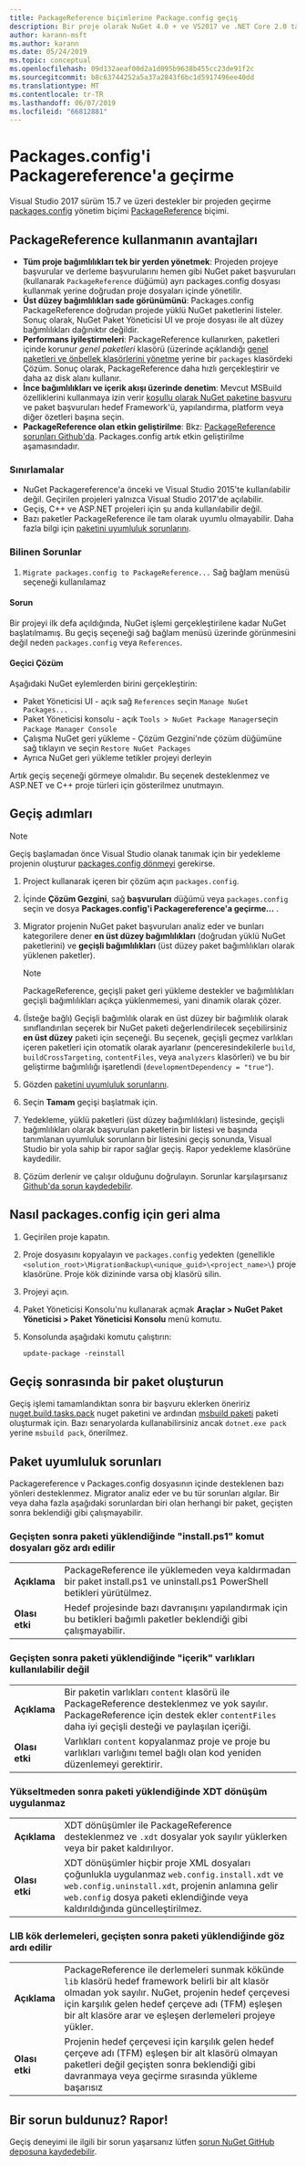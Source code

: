 ```yaml
---
title: PackageReference biçimlerine Package.config geçiş
description: Bir proje olarak NuGet 4.0 + ve VS2017 ve .NET Core 2.0 tarafından desteklenen PackageReference package.config yönetim biçiminden geçirilecek hakkında ayrıntılar
author: karann-msft
ms.author: karann
ms.date: 05/24/2019
ms.topic: conceptual
ms.openlocfilehash: 09d132aeaf00d2a1d095b9638b455cc23de91f2c
ms.sourcegitcommit: b8c63744252a5a37a2843f6bc1d5917496ee40dd
ms.translationtype: MT
ms.contentlocale: tr-TR
ms.lasthandoff: 06/07/2019
ms.locfileid: "66812881"
---
```

# <a name="migrate-from-packagesconfig-to-packagereference"></a>Packages.config'i Packagereference'a geçirme

Visual Studio 2017 sürüm 15.7 ve üzeri destekler bir projeden geçirme [packages.config](./packages-config.md) yönetim biçimi [PackageReference](../consume-packages/Package-References-in-Project-Files.md) biçimi.

## <a name="benefits-of-using-packagereference"></a>PackageReference kullanmanın avantajları

* **Tüm proje bağımlılıkları tek bir yerden yönetmek**: Projeden projeye başvurular ve derleme başvurularını hemen gibi NuGet paket başvuruları (kullanarak `PackageReference` düğümü) ayrı packages.config dosyası kullanmak yerine doğrudan proje dosyaları içinde yönetilir.
* **Üst düzey bağımlılıkları sade görünümünü**: Packages.config PackageReference doğrudan projede yüklü NuGet paketlerini listeler. Sonuç olarak, NuGet Paket Yöneticisi UI ve proje dosyası ile alt düzey bağımlılıkları dağınıktır değildir.
* **Performans iyileştirmeleri**: PackageReference kullanırken, paketleri içinde korunur *genel paketleri* klasörü (üzerinde açıklandığı [genel paketleri ve önbellek klasörlerini yönetme](../consume-packages/managing-the-global-packages-and-cache-folders.md) yerine bir `packages` klasördeki Çözüm. Sonuç olarak, PackageReference daha hızlı gerçekleştirir ve daha az disk alanı kullanır.
* **İnce bağımlılıkları ve içerik akışı üzerinde denetim**: Mevcut MSBuild özelliklerini kullanmaya izin verir [koşullu olarak NuGet paketine başvuru](../consume-packages/Package-References-in-Project-Files.md#adding-a-packagereference-condition) ve paket başvuruları hedef Framework'ü, yapılandırma, platform veya diğer özetleri başına seçin.
* **PackageReference olan etkin geliştirilme**: Bkz: [PackageReference sorunları Github'da](https://aka.ms/nuget-pr-improvements). Packages.config artık etkin geliştirilme aşamasındadır.

### <a name="limitations"></a>Sınırlamalar

* NuGet Packagereference'a önceki ve Visual Studio 2015'te kullanılabilir değil. Geçirilen projeleri yalnızca Visual Studio 2017'de açılabilir.
* Geçiş, C++ ve ASP.NET projeleri için şu anda kullanılabilir değil.
* Bazı paketler PackageReference ile tam olarak uyumlu olmayabilir. Daha fazla bilgi için [paketini uyumluluk sorunlarını](#package-compatibility-issues).

### <a name="known-issues"></a>Bilinen Sorunlar

1. `Migrate packages.config to PackageReference...` Sağ bağlam menüsü seçeneği kullanılamaz 

#### <a name="issue"></a>Sorun 
 
Bir projeyi ilk defa açıldığında, NuGet işlemi gerçekleştirilene kadar NuGet başlatılmamış. Bu geçiş seçeneği sağ bağlam menüsü üzerinde görünmesini değil neden `packages.config` veya `References`. 

#### <a name="workaround"></a>Geçici Çözüm 

Aşağıdaki NuGet eylemlerden birini gerçekleştirin: 
* Paket Yöneticisi UI - açık sağ `References` seçin `Manage NuGet Packages...` 
* Paket Yöneticisi konsolu - açık `Tools > NuGet Package Manager`seçin `Package Manager Console` 
* Çalışma NuGet geri yükleme - Çözüm Gezgini'nde çözüm düğümüne sağ tıklayın ve seçin `Restore NuGet Packages` 
* Ayrıca NuGet geri yükleme tetikler projeyi derleyin 

Artık geçiş seçeneği görmeye olmalıdır. Bu seçenek desteklenmez ve ASP.NET ve C++ proje türleri için gösterilmez unutmayın. 

## <a name="migration-steps"></a>Geçiş adımları

> [!Note]
> Geçiş başlamadan önce Visual Studio olanak tanımak için bir yedekleme projenin oluşturur [packages.config dönmeyi](#how-to-roll-back-to-packagesconfig) gerekirse.

1. Project kullanarak içeren bir çözüm açın `packages.config`.

1. İçinde **Çözüm Gezgini**, sağ **başvuruları** düğümü veya `packages.config` seçin ve dosya **Packages.config'i Packagereference'a geçirme...** .

1. Migrator projenin NuGet paket başvuruları analiz eder ve bunları kategorilere dener **en üst düzey bağımlılıkları** (doğrudan yüklü NuGet paketlerini) ve **geçişli bağımlılıkları** (üst düzey paket bağımlılıkları olarak yüklenen paketler).

   > [!Note]
   > PackageReference, geçişli paket geri yükleme destekler ve bağımlılıkları geçişli bağımlılıkları açıkça yüklenmemesi, yani dinamik olarak çözer.

1. (İsteğe bağlı) Geçişli bağımlılık olarak en üst düzey bir bağımlılık olarak sınıflandırılan seçerek bir NuGet paketi değerlendirilecek seçebilirsiniz **en üst düzey** paketi için seçeneği. Bu seçenek, geçişli geçmez varlıkları içeren paketleri için otomatik olarak ayarlanır (penceresindekilerle `build`, `buildCrossTargeting`, `contentFiles`, veya `analyzers` klasörleri) ve bu bir geliştirme bağımlılığı işaretlendi (`developmentDependency = "true"`).

1. Gözden [paketini uyumluluk sorunlarını](#package-compatibility-issues).

1. Seçin **Tamam** geçişi başlatmak için.

1. Yedekleme, yüklü paketleri (üst düzey bağımlılıkları) listesinde, geçişli bağımlılıkları olarak başvurulan paketlerin bir listesi ve başında tanımlanan uyumluluk sorunların bir listesini geçiş sonunda, Visual Studio bir yola sahip bir rapor sağlar geçiş. Rapor yedekleme klasörüne kaydedilir.

1. Çözüm derlenir ve çalışır olduğunu doğrulayın. Sorunlar karşılaşırsanız [Github'da sorun kaydedebilir](https://github.com/NuGet/Home/issues/).

## <a name="how-to-roll-back-to-packagesconfig"></a>Nasıl packages.config için geri alma

1. Geçirilen proje kapatın.

1. Proje dosyasını kopyalayın ve `packages.config` yedekten (genellikle `<solution_root>\MigrationBackup\<unique_guid>\<project_name>\`) proje klasörüne. Proje kök dizininde varsa obj klasörü silin.

1. Projeyi açın.

1. Paket Yöneticisi Konsolu'nu kullanarak açmak **Araçlar > NuGet Paket Yöneticisi > Paket Yöneticisi Konsolu** menü komutu.

1. Konsolunda aşağıdaki komutu çalıştırın:

   ```ps
   update-package -reinstall
   ```

## <a name="create-a-package-after-migration"></a>Geçiş sonrasında bir paket oluşturun

Geçiş işlemi tamamlandıktan sonra bir başvuru eklerken öneririz [nuget.build.tasks.pack](https://www.nuget.org/packages/nuget.build.tasks.pack) nuget paketini ve ardından [msbuild paketi](../reference/msbuild-targets.md#pack-target) paketi oluşturmak için. Bazı senaryolarda kullanabilirsiniz ancak `dotnet.exe pack` yerine `msbuild pack`, önerilmez.

## <a name="package-compatibility-issues"></a>Paket uyumluluk sorunları

Packagereference v Packages.config dosyasının içinde desteklenen bazı yönleri desteklenmez. Migrator analiz eder ve bu tür sorunları algılar. Bir veya daha fazla aşağıdaki sorunlardan biri olan herhangi bir paket, geçişten sonra beklendiği gibi çalışmayabilir.

### <a name="installps1-scripts-are-ignored-when-the-package-is-installed-after-the-migration"></a>Geçişten sonra paketi yüklendiğinde "install.ps1" komut dosyaları göz ardı edilir

| | |
| --- | --- |
| **Açıklama** | PackageReference ile yüklemeden veya kaldırmadan bir paket install.ps1 ve uninstall.ps1 PowerShell betikleri yürütülmez. |
| **Olası etki** | Hedef projesinde bazı davranışını yapılandırmak için bu betikleri bağımlı paketler beklendiği gibi çalışmayabilir. |

### <a name="content-assets-are-not-available-when-the-package-is-installed-after-the-migration"></a>Geçişten sonra paketi yüklendiğinde "içerik" varlıkları kullanılabilir değil

| | |
| --- | --- |
| **Açıklama** | Bir paketin varlıkları `content` klasörü ile PackageReference desteklenmez ve yok sayılır. PackageReference için destek ekler `contentFiles` daha iyi geçişli desteği ve paylaşılan içeriği.  |
| **Olası etki** | Varlıkları `content` kopyalanmaz proje ve proje bu varlıkları varlığını temel bağlı olan kod yeniden düzenlemeyi gerektirir.  |

### <a name="xdt-transforms-are-not-applied-when-the-package-is-installed-after-the-upgrade"></a>Yükseltmeden sonra paketi yüklendiğinde XDT dönüşüm uygulanmaz

| | |
| --- | --- |
| **Açıklama** | XDT dönüşümler ile PackageReference desteklenmez ve `.xdt` dosyalar yok sayılır yüklerken veya bir paket kaldırılıyor.   |
| **Olası etki** | XDT dönüşümler hiçbir proje XML dosyaları çoğunlukla uygulanmaz `web.config.install.xdt` ve `web.config.uninstall.xdt`, projenin anlamına gelir` web.config` dosya paketi eklendiğinde veya kaldırıldığında güncelleştirilmez. |

### <a name="assemblies-in-the-lib-root-are-ignored-when-the-package-is-installed-after-the-migration"></a>LIB kök derlemeleri, geçişten sonra paketi yüklendiğinde göz ardı edilir

| | |
| --- | --- |
| **Açıklama** | PackageReference ile derlemeleri sunmak kökünde `lib` klasörü hedef framework belirli bir alt klasör olmadan yok sayılır. NuGet, projenin hedef çerçevesi için karşılık gelen hedef çerçeve adı (TFM) eşleşen bir alt klasöre arar ve eşleşen derlemeleri projeye yükler. |
| **Olası etki** | Projenin hedef çerçevesi için karşılık gelen hedef çerçeve adı (TFM) eşleşen bir alt klasörü olmayan paketleri değil geçişten sonra beklendiği gibi davranmaya veya geçirme sırasında yükleme başarısız |

## <a name="found-an-issue-report-it"></a>Bir sorun buldunuz? Rapor!

Geçiş deneyimi ile ilgili bir sorun yaşarsanız lütfen [sorun NuGet GitHub deposuna kaydedebilir](https://github.com/NuGet/Home/issues/).
